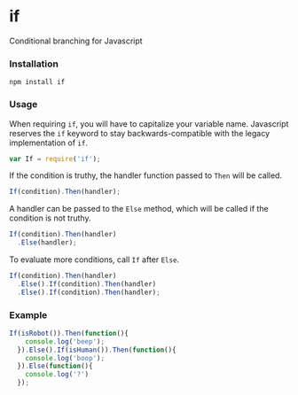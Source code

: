 # if
Conditional branching for Javascript

### Installation
```
npm install if
```

### Usage
When requiring `if`, you will have to capitalize your variable name. Javascript reserves the `if` keyword to stay backwards-compatible with the legacy implementation of `if`.
```js
var If = require('if');
```

If the condition is truthy, the handler function passed to `Then` will be called.
```js
If(condition).Then(handler);
```

A handler can be passed to the `Else` method, which will be called if the condition is not truthy.
```js
If(condition).Then(handler)
  .Else(handler);
```

To evaluate more conditions, call `If` after `Else`.
```js
If(condition).Then(handler)
  .Else().If(condition).Then(handler)
  .Else().If(condition).Then(handler);
```

### Example
```js
If(isRobot()).Then(function(){
    console.log('beep');
  }).Else().If(isHuman()).Then(function(){
    console.log('boop');
  }).Else(function(){
    console.log('?')
  });
```
